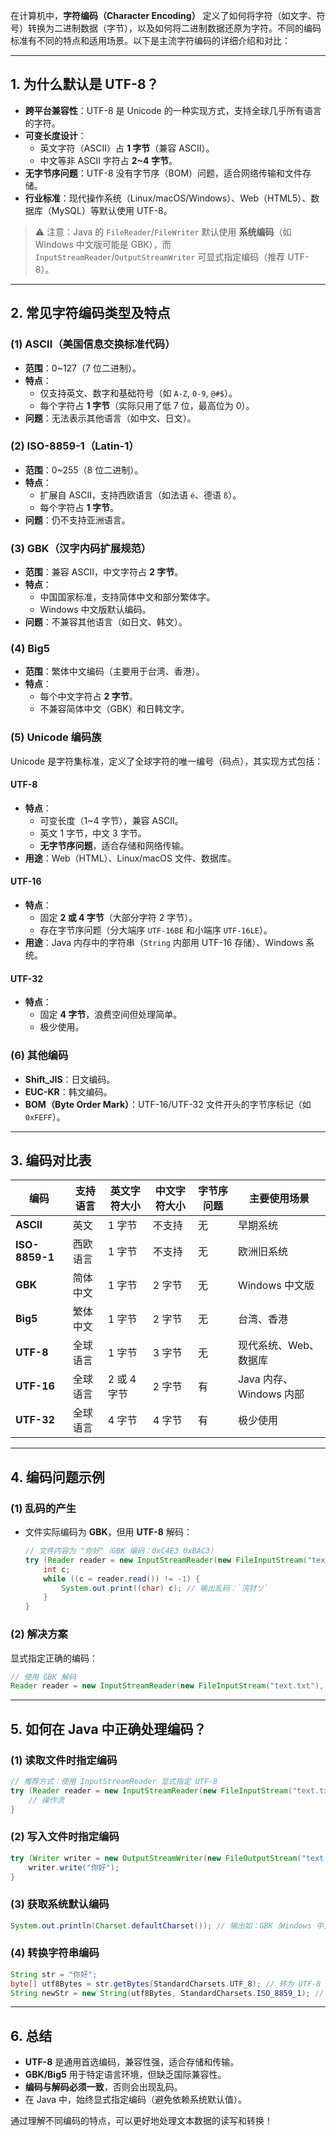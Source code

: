 在计算机中，**字符编码（Character Encoding）** 定义了如何将字符（如文字、符号）转换为二进制数据（字节），以及如何将二进制数据还原为字符。不同的编码标准有不同的特点和适用场景。以下是主流字符编码的详细介绍和对比：

---

## **1. 为什么默认是 UTF-8？**
- **跨平台兼容性**：UTF-8 是 Unicode 的一种实现方式，支持全球几乎所有语言的字符。
- **可变长度设计**：
  - 英文字符（ASCII）占 **1 字节**（兼容 ASCII）。
  - 中文等非 ASCII 字符占 **2~4 字节**。
- **无字节序问题**：UTF-8 没有字节序（BOM）问题，适合网络传输和文件存储。
- **行业标准**：现代操作系统（Linux/macOS/Windows）、Web（HTML5）、数据库（MySQL）等默认使用 UTF-8。

> ⚠️ 注意：Java 的 `FileReader`/`FileWriter` 默认使用 **系统编码**（如 Windows 中文版可能是 GBK），而 `InputStreamReader`/`OutputStreamWriter` 可显式指定编码（推荐 UTF-8）。

---

## **2. 常见字符编码类型及特点**

### **(1) ASCII（美国信息交换标准代码）**
- **范围**：0~127（7 位二进制）。
- **特点**：
  - 仅支持英文、数字和基础符号（如 `A-Z`, `0-9`, `@#$`）。
  - 每个字符占 **1 字节**（实际只用了低 7 位，最高位为 0）。
- **问题**：无法表示其他语言（如中文、日文）。

### **(2) ISO-8859-1（Latin-1）**
- **范围**：0~255（8 位二进制）。
- **特点**：
  - 扩展自 ASCII，支持西欧语言（如法语 `é`、德语 `ß`）。
  - 每个字符占 **1 字节**。
- **问题**：仍不支持亚洲语言。

### **(3) GBK（汉字内码扩展规范）**
- **范围**：兼容 ASCII，中文字符占 **2 字节**。
- **特点**：
  - 中国国家标准，支持简体中文和部分繁体字。
  - Windows 中文版默认编码。
- **问题**：不兼容其他语言（如日文、韩文）。

### **(4) Big5**
- **范围**：繁体中文编码（主要用于台湾、香港）。
- **特点**：
  - 每个中文字符占 **2 字节**。
  - 不兼容简体中文（GBK）和日韩文字。

### **(5) Unicode 编码族**
Unicode 是字符集标准，定义了全球字符的唯一编号（码点），其实现方式包括：
#### **UTF-8**
- **特点**：
  - 可变长度（1~4 字节），兼容 ASCII。
  - 英文 1 字节，中文 3 字节。
  - **无字节序问题**，适合存储和网络传输。
- **用途**：Web（HTML）、Linux/macOS 文件、数据库。

#### **UTF-16**
- **特点**：
  - 固定 **2 或 4 字节**（大部分字符 2 字节）。
  - 存在字节序问题（分大端序 `UTF-16BE` 和小端序 `UTF-16LE`）。
- **用途**：Java 内存中的字符串（`String` 内部用 UTF-16 存储）、Windows 系统。

#### **UTF-32**
- **特点**：
  - 固定 **4 字节**，浪费空间但处理简单。
  - 极少使用。

### **(6) 其他编码**
- **Shift_JIS**：日文编码。
- **EUC-KR**：韩文编码。
- **BOM（Byte Order Mark）**：UTF-16/UTF-32 文件开头的字节序标记（如 `0xFEFF`）。

---

## **3. 编码对比表**
| 编码        | 支持语言          | 英文字符大小 | 中文字符大小 | 字节序问题 | 主要使用场景               |
|-------------|------------------|-------------|-------------|-----------|--------------------------|
| **ASCII**   | 英文             | 1 字节       | 不支持       | 无         | 早期系统                  |
| **ISO-8859-1** | 西欧语言       | 1 字节       | 不支持       | 无         | 欧洲旧系统                |
| **GBK**     | 简体中文         | 1 字节       | 2 字节       | 无         | Windows 中文版           |
| **Big5**    | 繁体中文         | 1 字节       | 2 字节       | 无         | 台湾、香港               |
| **UTF-8**   | 全球语言         | 1 字节       | 3 字节       | 无         | 现代系统、Web、数据库     |
| **UTF-16**  | 全球语言         | 2 或 4 字节  | 2 字节       | 有         | Java 内存、Windows 内部   |
| **UTF-32**  | 全球语言         | 4 字节       | 4 字节       | 有         | 极少使用                 |

---

## **4. 编码问题示例**
### **(1) 乱码的产生**
- 文件实际编码为 **GBK**，但用 **UTF-8** 解码：
  ```java
  // 文件内容为 "你好"（GBK 编码：0xC4E3 0xBAC3）
  try (Reader reader = new InputStreamReader(new FileInputStream("text.txt"), "UTF-8")) {
      int c;
      while ((c = reader.read()) != -1) {
          System.out.print((char) c); // 输出乱码：`浣犲ソ`
      }
  }
  ```

### **(2) 解决方案**
显式指定正确的编码：
```java
// 使用 GBK 解码
Reader reader = new InputStreamReader(new FileInputStream("text.txt"), "GBK");
```

---

## **5. 如何在 Java 中正确处理编码？**
### **(1) 读取文件时指定编码**
```java
// 推荐方式：使用 InputStreamReader 显式指定 UTF-8
try (Reader reader = new InputStreamReader(new FileInputStream("text.txt"), StandardCharsets.UTF_8)) {
    // 操作流
}
```

### **(2) 写入文件时指定编码**
```java
try (Writer writer = new OutputStreamWriter(new FileOutputStream("text.txt"), StandardCharsets.UTF_8)) {
    writer.write("你好");
}
```

### **(3) 获取系统默认编码**
```java
System.out.println(Charset.defaultCharset()); // 输出如：GBK（Windows 中文版）
```

### **(4) 转换字符串编码**
```java
String str = "你好";
byte[] utf8Bytes = str.getBytes(StandardCharsets.UTF_8); // 转为 UTF-8 字节
String newStr = new String(utf8Bytes, StandardCharsets.ISO_8859_1); // 错误解码会乱码
```

---

## **6. 总结**
- **UTF-8** 是通用首选编码，兼容性强，适合存储和传输。
- **GBK/Big5** 用于特定语言环境，但缺乏国际兼容性。
- **编码与解码必须一致**，否则会出现乱码。
- 在 Java 中，始终显式指定编码（避免依赖系统默认值）。

通过理解不同编码的特点，可以更好地处理文本数据的读写和转换！